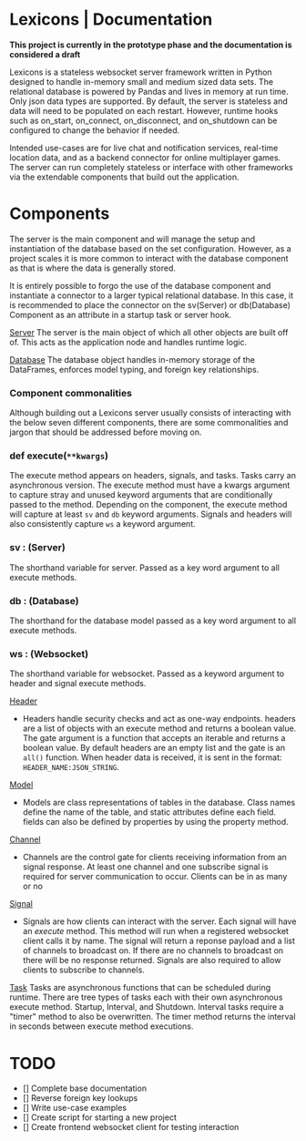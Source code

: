 # Lexicons | Documentation

**This project is currently in the prototype phase and the documentation is considered a draft**

Lexicons is a stateless websocket server framework written in Python designed to handle in-memory small and medium 
sized data sets. The relational database is powered by Pandas and lives in memory at run time. Only json data types are 
supported. By default, the server is stateless and data will need to be populated on each restart. However, runtime 
hooks such as on_start, on_connect, on_disconnect, and on_shutdown can be configured to change the behavior if needed. 

Intended use-cases are for live chat and notification services, real-time location data, and as a backend connector
for online multiplayer games. The server can run completely stateless or interface with other frameworks via the 
extendable components that build out the application.

# Components
The server is the main component and will manage the setup and instantiation of the database based on the set 
configuration. However, as a project scales it is more common to interact with the database component as that is where
the data is generally stored. 

It is entirely possible to forgo the use of the database component and instantiate a connector to a larger typical 
relational database. In this case, it is recommended to place the connector on the sv(Server) or db(Database) Component
as an attribute in a startup task or server hook.

[Server](server.md)
The server is the main object of which all other objects are built off of. This acts as the application node and handles
runtime logic. 

[Database](database.md)
The database object handles in-memory storage of the DataFrames, enforces model typing, and foreign key relationships.



### Component commonalities
Although building out a Lexicons server usually consists of interacting with the below seven different components, 
there are some commonalities and jargon that should be addressed before moving on.

### def execute(`**kwargs`)
The execute method appears on headers, signals, and tasks. Tasks carry an asynchronous version. The execute method must
have a kwargs argument to capture stray and unused keyword arguments that are conditionally passed to the method. 
Depending on the component, the execute method will capture at least `sv` and `db` keyword arguments. Signals and 
headers will also consistently capture `ws` a keyword argument.

### sv : (Server)
The shorthand variable for server. Passed as a key word argument to all execute methods.

### db : (Database)
The shorthand for the database model passed as a key word argument to all execute methods.

### ws : (Websocket)
The shorthand variable for websocket. Passed as a keyword argument to header and signal execute methods.



[Header](header.md)
- Headers handle security checks and act as one-way endpoints.
headers are a list of objects with an execute method and returns a boolean value. The gate argument is a 
function that accepts an iterable and returns a boolean value. By default headers are an empty list and
the gate is an `all()` function. When header data is received, it is sent in the format: 
`HEADER_NAME:JSON_STRING`.

[Model](model.md)
- Models are class representations of tables in the database. Class names define the name of the table, and
static attributes define each field. fields can also be defined by properties by using the property method.

[Channel](channel.md)
- Channels are the control gate for clients receiving information from an signal response. At least one channel
and one subscribe signal is required for server communication to occur. Clients can be in as many or no 


[Signal](signal.md)
- Signals are how clients can interact with the server. Each signal will have an *execute* method. This method
will run when a registered websocket client calls it by name. The signal will return a reponse payload and
a list of channels to broadcast on. If there are no channels to broadcast on there will be no response
returned. Signals are also required to allow clients to subscribe to channels.


[Task](task.md)
Tasks are asynchronous functions that can be scheduled during runtime. There are tree types of tasks each with their 
own asynchronous execute method. Startup, Interval, and Shutdown. Interval tasks require a "timer" method to also be
overwritten. The timer method returns the interval in seconds between execute method executions.



# TODO 
- [] Complete base documentation
- [] Reverse foreign key lookups
- [] Write use-case examples
- [] Create script for starting a new project
- [] Create frontend websocket client for testing interaction

